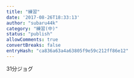 ```yaml
---
title: "練習"
date: '2017-08-26T18:33:13'
author: "subaru44k"
category: "練習(中)"
status: "publish"
allowComments: true
convertBreaks: false
entryHash: "ca836a63a4a63805f9e59c212ff86e12"
---
```

31分ジョグ
